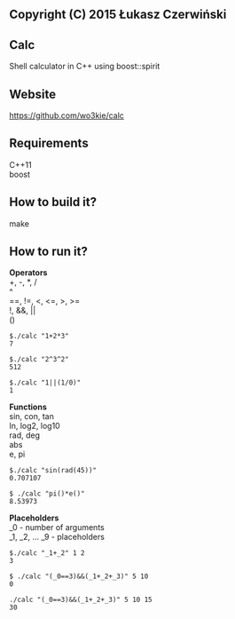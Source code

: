 ## Copyright (C) 2015 Łukasz Czerwiński

## Calc
Shell calculator in C++ using boost::spirit  

## Website
https://github.com/wo3kie/calc

## Requirements
C++11  
boost  

## How to build it?
make

## How to run it?
**Operators**  
+, -,
\*, /  
^  
==, !=, <, <=, >, >=  
!, &&, ||  
()  

```{r, engine='bash'}
$./calc "1+2*3"
7

$./calc "2^3^2"
512

$./calc "1||(1/0)"
1
```

**Functions**  
sin, con, tan  
ln, log2, log10  
rad, deg  
abs  
e, pi  

```{r, engine='bash'}
$./calc "sin(rad(45))"
0.707107

$ ./calc "pi()*e()"
8.53973
```

**Placeholders**  
\_0 - number of arguments  
\_1, \_2, ... \_9 - placeholders  

```{r, engine='bash'}
$./calc "_1+_2" 1 2
3

$ ./calc "(_0==3)&&(_1+_2+_3)" 5 10
0

./calc "(_0==3)&&(_1+_2+_3)" 5 10 15
30
```

